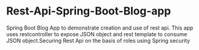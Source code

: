 # Rest-Api-Spring-Boot-Blog-app
Spring Boot Blog App to demonstrate creation and use of rest api. This app uses restcontroller to expose JSON object and rest template to consume JSON object.Securing Rest Api on the basis of roles using Spring security
